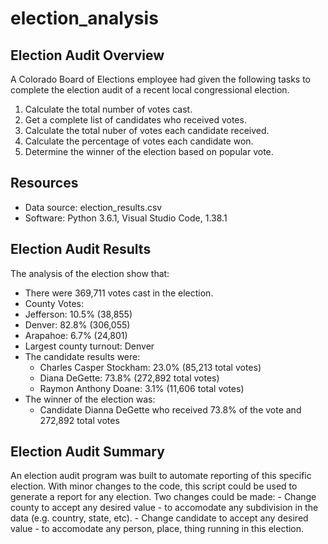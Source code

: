# election_analysis

## Election Audit Overview
A Colorado Board of Elections employee had given the following tasks to complete the election audit of a recent local congressional election.

1. Calculate the total number of votes cast.
2. Get a complete list of candidates who received votes.
3. Calculate the total nuber of votes each candidate received.
4. Calculate the percentage of votes each candidate won.
5. Determine the winner of the election based on popular vote. 

## Resources
- Data source: election_results.csv
- Software: Python 3.6.1, Visual Studio Code, 1.38.1

## Election Audit Results
The analysis of the election show that:
- There were 369,711 votes cast in the election.
- County Votes:
 - Jefferson: 10.5% (38,855)
 - Denver: 82.8% (306,055)
 - Arapahoe: 6.7% (24,801)
- Largest county turnout: Denver
- The candidate results were:
    - Charles Casper Stockham: 23.0%  (85,213 total votes)
    - Diana DeGette: 73.8% (272,892 total votes)
    - Raymon Anthony Doane: 3.1% (11,606 total votes)
- The winner of the election was:
    - Candidate Dianna DeGette who received 73.8% of the vote and 272,892 total votes
## Election Audit Summary
An election audit program was built to automate reporting of this specific election.  With minor changes to the code, this script could be used to generate a report for any election.  Two changes could be made:
    - Change county to accept any desired value - to accomodate any subdivision in the data (e.g. country, state, etc).
    - Change candidate to accept any desired value - to accomodate any person, place, thing running in this election. 